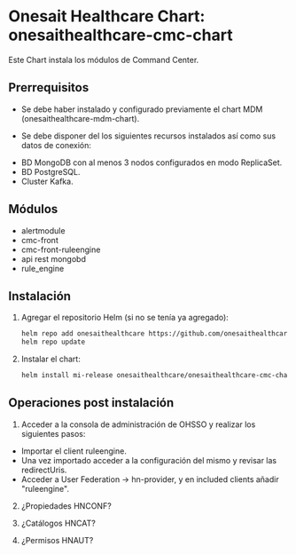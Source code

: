 # Onesait Healthcare Chart: onesaithealthcare-cmc-chart

Este Chart instala los módulos de Command Center.

## Prerrequisitos

- Se debe haber instalado y configurado previamente el chart MDM (onesaithealthcare-mdm-chart).  

- Se debe disponer del los siguientes recursos instalados así como sus datos de conexión:
* BD MongoDB con al menos 3 nodos configurados en modo ReplicaSet.
* BD PostgreSQL.
* Cluster Kafka.
  
## Módulos

- alertmodule
- cmc-front
- cmc-front-ruleengine
- api rest mongobd
- rule_engine

## Instalación

1. Agregar el repositorio Helm (si no se tenía ya agregado):
   ```sh
   helm repo add onesaithealthcare https://github.com/onesaithealthcare/onesaithealthcare-charts
   helm repo update
   ```

2. Instalar el chart:
   ```sh
   helm install mi-release onesaithealthcare/onesaithealthcare-cmc-chart --namespace oh-modules
   ```

## Operaciones post instalación

1. Acceder a la consola de administración de OHSSO y realizar los siguientes pasos:
- Importar el client ruleengine.
- Una vez importado acceder a la configuración del mismo y revisar las redirectUris.
- Acceder a User Federation -> hn-provider, y en included clients añadir "ruleengine".

2. ¿Propiedades HNCONF?

3. ¿Catálogos HNCAT?

4. ¿Permisos HNAUT?






